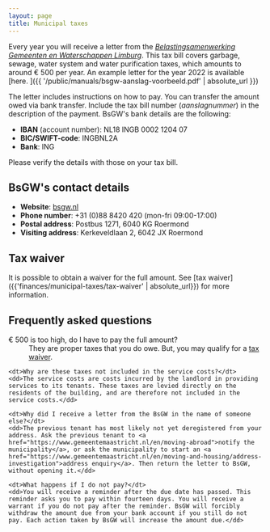 ```yaml
---
layout: page
title: Municipal taxes
---
```


Every year you will receive a letter from the [*Belastingsamenwerking Gemeenten en Waterschappen Limburg*](https://bsgw.nl/en). This tax bill covers garbage, sewage, water system and water purification taxes, which amounts to around € 500 per year. An example letter for the year 2022 is available [here. <span class="iconify" data-icon="mdi-file-pdf-box"></span>]({{ '/public/manuals/bsgw-aanslag-voorbeeld.pdf'  | absolute_url }})

The letter includes instructions on how to pay. You can transfer the amount owed via bank transfer. Include the tax bill number (*aanslagnummer*) in the description of the payment. BsGW's bank details are the following:

- **IBAN** (account number): NL18 INGB 0002 1204 07
- **BIC/SWIFT-code**: INGBNL2A
- **Bank**: ING

Please verify the details with those on your tax bill.

## BsGW's contact details

- **Website**: [bsgw.nl](https://bsgw.nl/en)
- **Phone number**: +31 (0)88 8420 420 (mon-fri 09:00-17:00)
- **Postal address**: Postbus 1271, 6040 KG Roermond
- **Visiting address**: Kerkeveldlaan 2, 6042 JX Roermond

## Tax waiver

It is possible to obtain a waiver for the full amount. See [tax waiver]({{'finances/municipal-taxes/tax-waiver' | absolute_url}}) for more information.

## Frequently asked questions

<dl>
    <dt>€ 500 is too high, do I have to pay the full amount?</dt>
    <dd>They are proper taxes that you do owe. But, you may qualify for a <a href="{{'finances/municipal-taxes/tax-waiver' | absolute_url}}">tax waiver</a>.</dd>

    <dt>Why are these taxes not included in the service costs?</dt>
    <dd>The service costs are costs incurred by the landlord in providing services to its tenants. These taxes are levied directly on the residents of the building, and are therefore not included in the service costs.</dd>

    <dt>Why did I receive a letter from the BsGW in the name of someone else?</dt>
    <dd>The previous tenant has most likely not yet deregistered from your address. Ask the previous tenant to <a href="https://www.gemeentemaastricht.nl/en/moving-abroad">notify the municipality</a>, or ask the municipality to start an <a href="https://www.gemeentemaastricht.nl/en/moving-and-housing/address-investigation">address enquiry</a>. Then return the letter to BsGW, without opening it.</dd>

    <dt>What happens if I do not pay?</dt>
    <dd>You will receive a reminder after the due date has passed. This reminder asks you to pay within fourteen days. You will receive a warrant if you do not pay after the reminder. BsGW will forcibly withdraw the amount due from your bank account if you still do not pay. Each action taken by BsGW will increase the amount due.</dd>
</dl>




